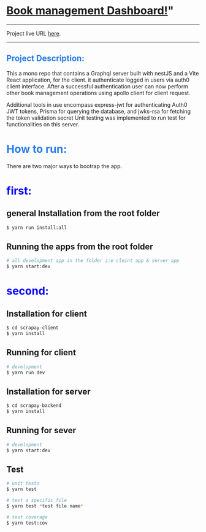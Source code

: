 <div align="left">
  
 # [ Book management Dashboard!](https://github.com/Dom000/scrapay)"

</div>

<div align="left">
  
---

Project live URL [here](https://scrapay-server.up.railway.app/).

---

</div>


## <span style="color:#297deb"> Project Description: </span>

This a mono repo that contains a  Graphql server built with nestJS and a Vite React application, for the client. it authenticate  logged in users  via auth0 client interface. After a successful authentication user can now perform other book management operations using apollo client for client request.

Additional tools in use encompass express-jwt for authenticating Auth0 JWT tokens, Prisma for querying the database, and jwks-rsa for fetching the token validation secret
Unit testing was implemented to run test for functionalities on this server.

# <span style="color:#297deb"> How to run: </span>

There are two major ways to bootrap the app.
# <span style="color:blue"> first: </span>


## general Installation from the root folder

```bash
$ yarn run install:all
```

## Running the apps from the root folder 

```bash
# all development app in the folder i:e cleint app & server app
$ yarn start:dev

```

# <span style="color:blue"> second: </span>


## Installation for client

```bash
$ cd scrapay-client
$ yarn install
```

## Running for client 

```bash
# development
$ yarn run dev

```
## Installation for server

```bash
$ cd scrapay-backend
$ yarn install
```

## Running for sever

```bash
# development
$ yarn start:dev

```


## Test

```bash
# unit tests
$ yarn test

# test a specific file
$ yarn test *test file name*

# test coverage
$ yarn test:cov
```
